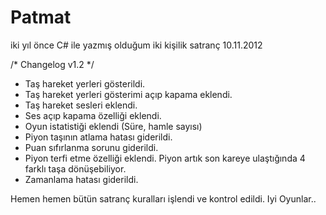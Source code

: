 # Patmat
iki yıl önce C# ile yazmış olduğum iki kişilik satranç
10.11.2012

/* Changelog v1.2 */
- Taş hareket yerleri gösterildi.
- Taş hareket yerleri gösterimi açıp kapama eklendi.
- Taş hareket sesleri eklendi.
- Ses açıp kapama özelliği eklendi.
- Oyun istatistiği eklendi (Süre, hamle sayısı)
- Piyon taşının atlama hatası giderildi.
- Puan sıfırlanma sorunu giderildi.
- Piyon terfi etme özelliği eklendi. 
Piyon artık son kareye ulaştığında 4 farklı taşa dönüşebiliyor.
- Zamanlama hatası giderildi.

Hemen hemen bütün satranç kuralları işlendi ve kontrol edildi.
Iyi Oyunlar..
